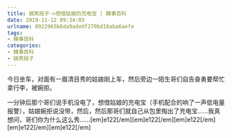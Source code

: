 ```yaml
---
title: 搞笑段子->想借姑娘的充电宝 | 糗事百科
date: 2019-11-12 09:34:03
urlname: 0922965b6da9adedf270bd18aba6aefe
tags: 
- 糗事百科
categories:
- 糗事百科
- 搞笑段子
---
```

今日坐车，对面有一眉清目秀的姑娘刚上车，然后旁边一陌生哥们自告奋勇要帮忙拿行李，被婉拒。

一分钟后那个哥们说手机没电了，想借姑娘的充电宝（手机配合的响了一声低电量报警），姑娘婉拒说没带，然后，然后那哥们就自己从包里掏出了充电宝……我真想问，哥们你为什么这么秀……[em]e122[/em][em]e122[/em][em]e122[/em][em]e122[/em][em]e122[/em]


